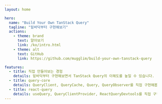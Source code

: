 ```yaml
---
layout: home

hero:
  name: "Build Your Own TanStack Query"
  tagline: "밑바닥부터 구현해보기"
  actions:
    - theme: brand
      text: 알아보기
      link: /ko/intro.html
    - theme: alt
      text: GitHub
      link: https://github.com/mugglim/build-your-own-tanstack-query

features:
  - title: 직접 만들어보는 경험
    details: 밑바닥부터 구현해보면서 TanStack Query의 이해도를 높일 수 있습니다.
  - title: query-core
    details: QueryClient, QueryCache, Query, QueryObserver를 직접 구현해봅니다.
  - title: react-query
    details: useQuery, QueryClientProvider, ReactQueryDevtools를 직접 구현해봅니다.
---
```

